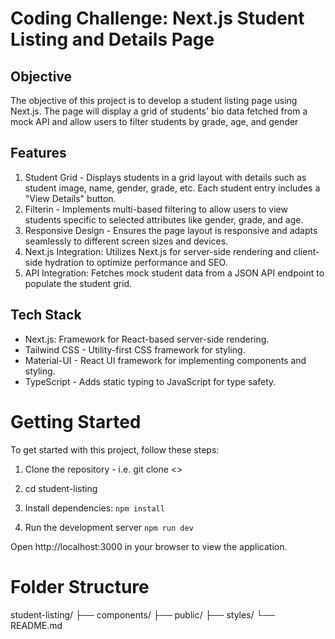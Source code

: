 # Coding Challenge: Next.js Student Listing and Details Page

## Objective
The objective of this project is to develop a student listing page using Next.js. The page will display a grid of students' bio data fetched from a mock API and allow users to filter students by grade, age, and gender

## Features
1. Student Grid - Displays students in a grid layout with details such as student image, name, gender, grade, etc. Each student entry includes a "View Details" button.
2. Filterin - Implements multi-based filtering to allow users to view students specific to selected attributes like gender, grade, and age.
3. Responsive Design - Ensures the page layout is responsive and adapts seamlessly to different screen sizes and devices.
4. Next.js Integration: Utilizes Next.js for server-side rendering and client-side hydration to optimize performance and SEO.
5. API Integration: Fetches mock student data from a JSON API endpoint to populate the student grid.

## Tech Stack
- Next.js: Framework for React-based server-side rendering.
- Tailwind CSS - Utility-first CSS framework for styling.
- Material-UI - React UI framework for implementing components and styling.
- TypeScript - Adds static typing to JavaScript for type safety.


# Getting Started
To get started with this project, follow these steps:

1. Clone the repository - i.e. git clone <>
2. cd student-listing
3. Install dependencies:
 `npm install`

4. Run the development server
`npm run dev`

Open http://localhost:3000 in your browser to view the application.

# Folder Structure
student-listing/
├── components/
├── public/
├── styles/
└── README.md
